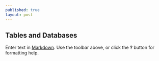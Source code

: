 ```yaml
---
published: true
layout: post
---
```

## Tables and Databases




Enter text in [Markdown](http://daringfireball.net/projects/markdown/). Use the toolbar above, or click the **?** button for formatting help.
